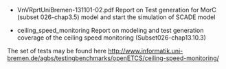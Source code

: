 * VnVRprtUniBremen-131101-02.pdf
Report on Test generation for MorC (subset 026-chap3.5) model and start the simulation of SCADE model

* ceiling_speed_monitoring
Report on modeling and test generation coverage  of the ceiling speed monitoring (Subset026-chap13.10.3)

The set of tests may be found here http://www.informatik.uni-bremen.de/agbs/testingbenchmarks/openETCS/ceiling-speed-monitoring/
